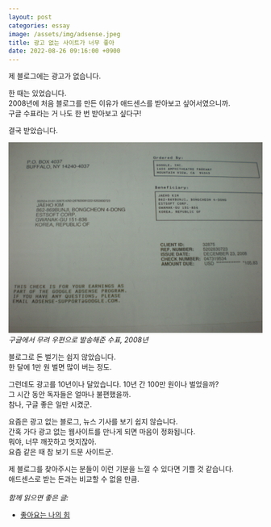 ```yaml
---
layout: post
categories: essay
image: /assets/img/adsense.jpeg
title: 광고 없는 사이트가 너무 좋아
date: 2022-08-26 09:16:00 +0900
---
```


제 블로그에는 광고가 없습니다.

한 때는 있었습니다.  
2008년에 처음 블로그를 만든 이유가 애드센스를 받아보고 싶어서였으니까.  
구글 수표라는 거 나도 한 번 받아보고 싶다구!

결국 받았습니다.

![애드센스 우편](/assets/img/adsense.jpeg)  
*구글에서 무려 우편으로 발송해준 수표, 2008년*

블로그로 돈 벌기는 쉽지 않았습니다.  
한 달에 1만 원 벌면 많이 버는 정도.

그런데도 광고를 10년이나 달았습니다. 10년 간 100만 원이나 벌었을까?  
그 시간 동안 독자들은 얼마나 불편했을까.  
참나, 구글 좋은 일만 시켰군.

요즘은 광고 없는 블로그, 뉴스 기사를 보기 쉽지 않습니다.  
간혹 가다 광고 없는 웹사이트를 만나게 되면 마음이 정화됩니다.  
뭐야, 너무 깨끗하고 멋지잖아.  
요즘 같은 때 참 보기 드문 사이트군.

제 블로그를 찾아주시는 분들이 이런 기분을 느낄 수 있다면 기쁠 것 같습니다.  
애드센스로 받는 돈과는 비교할 수 없을 만큼.
<br>
<br>
*함께 읽으면 좋은 글:*
* [좋아요는 나의 힘](/essay/2023/08/08/giscus-comments.html)